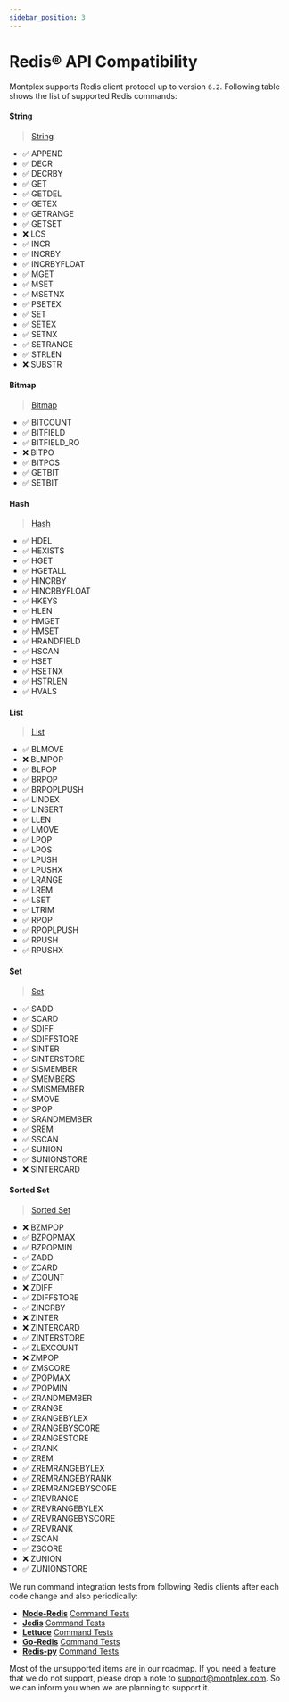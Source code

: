```yaml
---
sidebar_position: 3
---
```


# Redis® API Compatibility

Montplex supports Redis client protocol up to version `6.2`. Following table shows the list of supported Redis commands:

#### String

> [String](https://redis.io/commands/?group=string)

- ✅ APPEND
- ✅ DECR
- ✅ DECRBY
- ✅ GET
- ✅ GETDEL
- ✅ GETEX
- ✅ GETRANGE
- ✅ GETSET
- ❌ LCS
- ✅ INCR
- ✅ INCRBY
- ✅ INCRBYFLOAT
- ✅ MGET
- ✅ MSET
- ✅ MSETNX
- ✅ PSETEX
- ✅ SET
- ✅ SETEX
- ✅ SETNX
- ✅ SETRANGE
- ✅ STRLEN
- ❌ SUBSTR

#### Bitmap

> [Bitmap](https://redis.io/commands/?group=bitmap)

- ✅ BITCOUNT
- ✅ BITFIELD
- ✅ BITFIELD_RO
- ❌ BITPO
- ✅ BITPOS
- ✅ GETBIT
- ✅ SETBIT

#### Hash

> [Hash](https://redis.io/commands/?group=hash)

- ✅ HDEL
- ✅ HEXISTS
- ✅ HGET
- ✅ HGETALL
- ✅ HINCRBY
- ✅ HINCRBYFLOAT
- ✅ HKEYS
- ✅ HLEN
- ✅ HMGET
- ✅ HMSET
- ✅ HRANDFIELD
- ✅ HSCAN
- ✅ HSET
- ✅ HSETNX
- ✅ HSTRLEN
- ✅ HVALS

#### List

> [List](https://redis.io/commands/?group=list)

- ✅ BLMOVE
- ❌ BLMPOP
- ✅ BLPOP
- ✅ BRPOP
- ✅ BRPOPLPUSH
- ✅ LINDEX
- ✅ LINSERT
- ✅ LLEN
- ✅ LMOVE
- ✅ LPOP
- ✅ LPOS
- ✅ LPUSH
- ✅ LPUSHX
- ✅ LRANGE
- ✅ LREM
- ✅ LSET
- ✅ LTRIM
- ✅ RPOP
- ✅ RPOPLPUSH
- ✅ RPUSH
- ✅ RPUSHX

#### Set

> [Set](https://redis.io/commands/?group=set)

- ✅ SADD
- ✅ SCARD
- ✅ SDIFF
- ✅ SDIFFSTORE
- ✅ SINTER
- ✅ SINTERSTORE
- ✅ SISMEMBER
- ✅ SMEMBERS
- ✅ SMISMEMBER
- ✅ SMOVE
- ✅ SPOP
- ✅ SRANDMEMBER
- ✅ SREM
- ✅ SSCAN
- ✅ SUNION
- ✅ SUNIONSTORE
- ❌ SINTERCARD

#### Sorted Set

> [Sorted Set](https://redis.io/commands/?group=sorted_set)

- ❌ BZMPOP
- ✅ BZPOPMAX
- ✅ BZPOPMIN
- ✅ ZADD
- ✅ ZCARD
- ✅ ZCOUNT
- ❌ ZDIFF
- ✅ ZDIFFSTORE
- ✅ ZINCRBY
- ❌ ZINTER
- ❌ ZINTERCARD
- ✅ ZINTERSTORE
- ✅ ZLEXCOUNT
- ❌ ZMPOP
- ✅ ZMSCORE
- ✅ ZPOPMAX
- ✅ ZPOPMIN
- ✅ ZRANDMEMBER
- ✅ ZRANGE
- ✅ ZRANGEBYLEX
- ✅ ZRANGEBYSCORE
- ✅ ZRANGESTORE
- ✅ ZRANK
- ✅ ZREM
- ✅ ZREMRANGEBYLEX
- ✅ ZREMRANGEBYRANK
- ✅ ZREMRANGEBYSCORE
- ✅ ZREVRANGE
- ✅ ZREVRANGEBYLEX
- ✅ ZREVRANGEBYSCORE
- ✅ ZREVRANK
- ✅ ZSCAN
- ✅ ZSCORE
- ❌ ZUNION
- ✅ ZUNIONSTORE

We run command integration tests from following Redis clients after each code change and also periodically:

- **[Node-Redis](https://github.com/redis/node-redis)** [Command Tests](https://github.com/redis/node-redis/tree/v3.1.2/test/commands)
- **[Jedis](https://github.com/redis/jedis)** [Command Tests](https://github.com/redis/jedis/tree/v4.1.1/src/test/java/redis/clients/jedis/commands)
- **[Lettuce](https://github.com/lettuce-io/lettuce-core)** [Command Tests](https://github.com/lettuce-io/lettuce-core/tree/6.1.6.RELEASE/src/test/java/io/lettuce/core/commands)
- **[Go-Redis](https://github.com/go-redis/redis)** [Command Tests](https://github.com/go-redis/redis/blob/master/commands_test.go)
- **[Redis-py](https://github.com/redis/redis-py)** [Command Tests](https://github.com/redis/redis-py/tree/v4.4.0/tests)

Most of the unsupported items are in our roadmap. If you need a feature that we do not support, please drop a note to support@montplex.com. So we can inform you when we are planning to support it.
